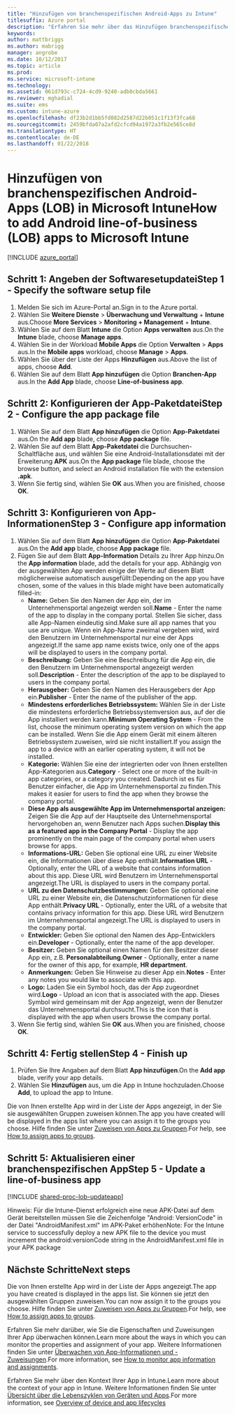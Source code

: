 ```yaml
---
title: "Hinzufügen von branchenspezifischen Android-Apps zu Intune"
titlesuffix: Azure portal
description: "Erfahren Sie mehr über das Hinzufügen branchenspezifischer Android-Apps zu Intune."
keywords: 
author: mattbriggs
ms.author: mabrigg
manager: angrobe
ms.date: 10/12/2017
ms.topic: article
ms.prod: 
ms.service: microsoft-intune
ms.technology: 
ms.assetid: 061d793c-c724-4cd9-9240-adb0cbda5661
ms.reviewer: mghadial
ms.suite: ems
ms.custom: intune-azure
ms.openlocfilehash: df23b2d1bb5fd082d2587d22b051c1f13f3fca68
ms.sourcegitcommit: 2459bfda07a2afd2cfcd94a1972a3fb2e565ce8d
ms.translationtype: HT
ms.contentlocale: de-DE
ms.lasthandoff: 01/22/2018
---
```

# <a name="how-to-add-android-line-of-business-lob-apps-to-microsoft-intune"></a><span data-ttu-id="06427-103">Hinzufügen von branchenspezifischen Android-Apps (LOB) in Microsoft Intune</span><span class="sxs-lookup"><span data-stu-id="06427-103">How to add Android line-of-business (LOB) apps to Microsoft Intune</span></span>

[!INCLUDE [azure_portal](./includes/azure_portal.md)]

## <a name="step-1---specify-the-software-setup-file"></a><span data-ttu-id="06427-104">Schritt 1: Angeben der Softwaresetupdatei</span><span class="sxs-lookup"><span data-stu-id="06427-104">Step 1 - Specify the software setup file</span></span>

1. <span data-ttu-id="06427-105">Melden Sie sich im Azure-Portal an.</span><span class="sxs-lookup"><span data-stu-id="06427-105">Sign in to the Azure portal.</span></span>
2. <span data-ttu-id="06427-106">Wählen Sie **Weitere Dienste** > **Überwachung und Verwaltung** + **Intune** aus.</span><span class="sxs-lookup"><span data-stu-id="06427-106">Choose **More Services** > **Monitoring + Management** + **Intune**.</span></span>
3. <span data-ttu-id="06427-107">Wählen Sie auf dem Blatt **Intune** die Option **Apps verwalten** aus.</span><span class="sxs-lookup"><span data-stu-id="06427-107">On the **Intune** blade, choose **Manage apps**.</span></span>
4. <span data-ttu-id="06427-108">Wählen Sie in der Workload **Mobile Apps** die Option **Verwalten** > **Apps** aus.</span><span class="sxs-lookup"><span data-stu-id="06427-108">In the **Mobile apps** workload, choose **Manage** > **Apps**.</span></span>
5. <span data-ttu-id="06427-109">Wählen Sie über der Liste der Apps **Hinzufügen** aus.</span><span class="sxs-lookup"><span data-stu-id="06427-109">Above the list of apps, choose **Add**.</span></span>
6. <span data-ttu-id="06427-110">Wählen Sie auf dem Blatt **App hinzufügen** die Option **Branchen-App** aus.</span><span class="sxs-lookup"><span data-stu-id="06427-110">In the **Add App** blade, choose **Line-of-business app**.</span></span>

## <a name="step-2---configure-the-app-package-file"></a><span data-ttu-id="06427-111">Schritt 2: Konfigurieren der App-Paketdatei</span><span class="sxs-lookup"><span data-stu-id="06427-111">Step 2 - Configure the app package file</span></span>

1. <span data-ttu-id="06427-112">Wählen Sie auf dem Blatt **App hinzufügen** die Option **App-Paketdatei** aus.</span><span class="sxs-lookup"><span data-stu-id="06427-112">On the **Add app** blade, choose **App package** file.</span></span>
2. <span data-ttu-id="06427-113">Wählen Sie auf dem Blatt **App-Paketdatei** die Durchsuchen-Schaltfläche aus, und wählen Sie eine Android-Installationsdatei mit der Erweiterung **APK** aus.</span><span class="sxs-lookup"><span data-stu-id="06427-113">On the **App package** file blade, choose the browse button, and select an Android installation file with the extension **.apk**.</span></span>
3. <span data-ttu-id="06427-114">Wenn Sie fertig sind, wählen Sie **OK** aus.</span><span class="sxs-lookup"><span data-stu-id="06427-114">When you are finished, choose **OK**.</span></span>


## <a name="step-3---configure-app-information"></a><span data-ttu-id="06427-115">Schritt 3: Konfigurieren von App-Informationen</span><span class="sxs-lookup"><span data-stu-id="06427-115">Step 3 - Configure app information</span></span>

1. <span data-ttu-id="06427-116">Wählen Sie auf dem Blatt **App hinzufügen** die Option **App-Paketdatei** aus.</span><span class="sxs-lookup"><span data-stu-id="06427-116">On the **Add app** blade, choose **App package** file.</span></span>
2. <span data-ttu-id="06427-117">Fügen Sie auf dem Blatt **App-Information** Details zu Ihrer App hinzu.</span><span class="sxs-lookup"><span data-stu-id="06427-117">On the **App information** blade, add the details for your app.</span></span> <span data-ttu-id="06427-118">Abhängig von der ausgewählten App werden einige der Werte auf diesem Blatt möglicherweise automatisch ausgefüllt:</span><span class="sxs-lookup"><span data-stu-id="06427-118">Depending on the app you have chosen, some of the values in this blade might have been automatically filled-in:</span></span>
    - <span data-ttu-id="06427-119">**Name:** Geben Sie den Namen der App ein, der im Unternehmensportal angezeigt werden soll.</span><span class="sxs-lookup"><span data-stu-id="06427-119">**Name** - Enter the name of the app to display in the company portal.</span></span> <span data-ttu-id="06427-120">Stellen Sie sicher, dass alle App-Namen eindeutig sind.</span><span class="sxs-lookup"><span data-stu-id="06427-120">Make sure all app names that you use are unique.</span></span> <span data-ttu-id="06427-121">Wenn ein App-Name zweimal vergeben wird, wird den Benutzern im Unternehmensportal nur eine der Apps angezeigt.</span><span class="sxs-lookup"><span data-stu-id="06427-121">If the same app name exists twice, only one of the apps will be displayed to users in the company portal.</span></span>
    - <span data-ttu-id="06427-122">**Beschreibung:** Geben Sie eine Beschreibung für die App ein, die den Benutzern im Unternehmensportal angezeigt werden soll.</span><span class="sxs-lookup"><span data-stu-id="06427-122">**Description** - Enter the description of the app to be displayed to users in the company portal.</span></span>
    - <span data-ttu-id="06427-123">**Herausgeber:** Geben Sie den Namen des Herausgebers der App ein.</span><span class="sxs-lookup"><span data-stu-id="06427-123">**Publisher** - Enter the name of the publisher of the app.</span></span>
    - <span data-ttu-id="06427-124">**Mindestens erforderliches Betriebssystem:** Wählen Sie in der Liste die mindestens erforderliche Betriebssystemversion aus, auf der die App installiert werden kann.</span><span class="sxs-lookup"><span data-stu-id="06427-124">**Minimum Operating System** - From the list, choose the minimum operating system version on which the app can be installed.</span></span> <span data-ttu-id="06427-125">Wenn Sie die App einem Gerät mit einem älteren Betriebssystem zuweisen, wird sie nicht installiert.</span><span class="sxs-lookup"><span data-stu-id="06427-125">If you assign the app to a device with an earlier operating system, it will not be installed.</span></span>
    - <span data-ttu-id="06427-126">**Kategorie:** Wählen Sie eine der integrierten oder von Ihnen erstellten App-Kategorien aus.</span><span class="sxs-lookup"><span data-stu-id="06427-126">**Category** - Select one or more of the built-in app categories, or a category you created.</span></span> <span data-ttu-id="06427-127">Dadurch ist es für Benutzer einfacher, die App im Unternehmensportal zu finden.</span><span class="sxs-lookup"><span data-stu-id="06427-127">This makes it easier for users to find the app when they browse the company portal.</span></span>
    - <span data-ttu-id="06427-128">**Diese App als ausgewählte App im Unternehmensportal anzeigen:** Zeigen Sie die App auf der Hauptseite des Unternehmensportal hervorgehoben an, wenn Benutzer nach Apps suchen.</span><span class="sxs-lookup"><span data-stu-id="06427-128">**Display this as a featured app in the Company Portal** - Display the app prominently on the main page of the company portal when users browse for apps.</span></span>
    - <span data-ttu-id="06427-129">**Informations-URL:** Geben Sie optional eine URL zu einer Website ein, die Informationen über diese App enthält.</span><span class="sxs-lookup"><span data-stu-id="06427-129">**Information URL** - Optionally, enter the URL of a website that contains information about this app.</span></span> <span data-ttu-id="06427-130">Diese URL wird Benutzern im Unternehmensportal angezeigt.</span><span class="sxs-lookup"><span data-stu-id="06427-130">The URL is displayed to users in the company portal.</span></span>
    - <span data-ttu-id="06427-131">**URL zu den Datenschutzbestimmungen:** Geben Sie optional eine URL zu einer Website ein, die Datenschutzinformationen für diese App enthält.</span><span class="sxs-lookup"><span data-stu-id="06427-131">**Privacy URL** - Optionally, enter the URL of a website that contains privacy information for this app.</span></span> <span data-ttu-id="06427-132">Diese URL wird Benutzern im Unternehmensportal angezeigt.</span><span class="sxs-lookup"><span data-stu-id="06427-132">The URL is displayed to users in the company portal.</span></span>
    - <span data-ttu-id="06427-133">**Entwickler:** Geben Sie optional den Namen des App-Entwicklers ein.</span><span class="sxs-lookup"><span data-stu-id="06427-133">**Developer** - Optionally, enter the name of the app developer.</span></span>
    - <span data-ttu-id="06427-134">**Besitzer:** Geben Sie optional einen Namen für den Besitzer dieser App ein, z.B. **Personalabteilung**.</span><span class="sxs-lookup"><span data-stu-id="06427-134">**Owner** - Optionally, enter a name for the owner of this app, for example, **HR department**.</span></span>
    - <span data-ttu-id="06427-135">**Anmerkungen:** Geben Sie Hinweise zu dieser App ein.</span><span class="sxs-lookup"><span data-stu-id="06427-135">**Notes** - Enter any notes you would like to associate with this app.</span></span>
    - <span data-ttu-id="06427-136">**Logo:** Laden Sie ein Symbol hoch, das der App zugeordnet wird.</span><span class="sxs-lookup"><span data-stu-id="06427-136">**Logo** - Upload an icon that is associated with the app.</span></span> <span data-ttu-id="06427-137">Dieses Symbol wird gemeinsam mit der App angezeigt, wenn der Benutzer das Unternehmensportal durchsucht.</span><span class="sxs-lookup"><span data-stu-id="06427-137">This is the icon that is displayed with the app when users browse the company portal.</span></span>
3. <span data-ttu-id="06427-138">Wenn Sie fertig sind, wählen Sie **OK** aus.</span><span class="sxs-lookup"><span data-stu-id="06427-138">When you are finished, choose **OK**.</span></span>

## <a name="step-4---finish-up"></a><span data-ttu-id="06427-139">Schritt 4: Fertig stellen</span><span class="sxs-lookup"><span data-stu-id="06427-139">Step 4 - Finish up</span></span>

1. <span data-ttu-id="06427-140">Prüfen Sie Ihre Angaben auf dem Blatt **App hinzufügen**.</span><span class="sxs-lookup"><span data-stu-id="06427-140">On the **Add app** blade, verify your app details.</span></span>
2. <span data-ttu-id="06427-141">Wählen Sie **Hinzufügen** aus, um die App in Intune hochzuladen.</span><span class="sxs-lookup"><span data-stu-id="06427-141">Choose **Add**, to upload the app to Intune.</span></span>

<span data-ttu-id="06427-142">Die von Ihnen erstellte App wird in der Liste der Apps angezeigt, in der Sie sie ausgewählten Gruppen zuweisen können.</span><span class="sxs-lookup"><span data-stu-id="06427-142">The app you have created will be displayed in the apps list where you can assign it to the groups you choose.</span></span> <span data-ttu-id="06427-143">Hilfe finden Sie unter [Zuweisen von Apps zu Gruppen](apps-deploy.md).</span><span class="sxs-lookup"><span data-stu-id="06427-143">For help, see [How to assign apps to groups](apps-deploy.md).</span></span>

## <a name="step-5---update-a-line-of-business-app"></a><span data-ttu-id="06427-144">Schritt 5: Aktualisieren einer branchenspezifischen App</span><span class="sxs-lookup"><span data-stu-id="06427-144">Step 5 - Update a line-of-business app</span></span>

[!INCLUDE [shared-proc-lob-updateapp](./includes/shared-proc-lob-updateapp.md)]

<span data-ttu-id="06427-145">Hinweis: Für die Intune-Dienst erfolgreich eine neue APK-Datei auf dem Gerät bereitstellen müssen Sie die Zeichenfolge "Android: VersionCode" in der Datei "AndroidManifest.xml" im APK-Paket erhöhen</span><span class="sxs-lookup"><span data-stu-id="06427-145">Note: For the Intune service to successfully deploy a new APK file to the device you must increment the android:versionCode string in the AndroidManifest.xml file in your APK package</span></span>

## <a name="next-steps"></a><span data-ttu-id="06427-146">Nächste Schritte</span><span class="sxs-lookup"><span data-stu-id="06427-146">Next steps</span></span>

<span data-ttu-id="06427-147">Die von Ihnen erstellte App wird in der Liste der Apps angezeigt.</span><span class="sxs-lookup"><span data-stu-id="06427-147">The app you have created is displayed in the apps list.</span></span> <span data-ttu-id="06427-148">Sie können sie jetzt den ausgewählten Gruppen zuweisen.</span><span class="sxs-lookup"><span data-stu-id="06427-148">You can now assign it to the groups you choose.</span></span> <span data-ttu-id="06427-149">Hilfe finden Sie unter [Zuweisen von Apps zu Gruppen](apps-deploy.md).</span><span class="sxs-lookup"><span data-stu-id="06427-149">For help, see [How to assign apps to groups](apps-deploy.md).</span></span>

<span data-ttu-id="06427-150">Erfahren Sie mehr darüber, wie Sie die Eigenschaften und Zuweisungen Ihrer App überwachen können.</span><span class="sxs-lookup"><span data-stu-id="06427-150">Learn more about the ways in which you can monitor the properties and assignment of your app.</span></span> <span data-ttu-id="06427-151">Weitere Informationen finden Sie unter [Überwachen von App-Informationen und -Zuweisungen](apps-monitor.md).</span><span class="sxs-lookup"><span data-stu-id="06427-151">For more information, see [How to monitor app information and assignments](apps-monitor.md).</span></span>

<span data-ttu-id="06427-152">Erfahren Sie mehr über den Kontext Ihrer App in Intune.</span><span class="sxs-lookup"><span data-stu-id="06427-152">Learn more about the context of your app in Intune.</span></span> <span data-ttu-id="06427-153">Weitere Informationen finden Sie unter [Übersicht über die Lebenszyklen von Geräten und Apps](introduction-device-app-lifecycles.md).</span><span class="sxs-lookup"><span data-stu-id="06427-153">For more information, see [Overview of device and app lifecycles](introduction-device-app-lifecycles.md)</span></span>
